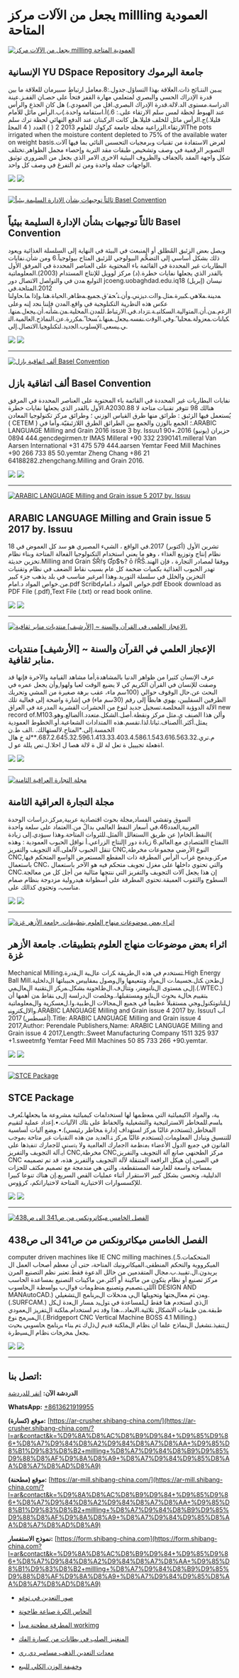 # يجعل من الآلات مركز millling العمودية المتاحة

<a href="https://swt.shibang-china.com/?l=ar&img&k=%D9%8A%D8%AC%D8%B9%D9%84+%D9%85%D9%86+%D8%A7%D9%84%D8%A2%D9%84%D8%A7%D8%AA+%D9%85%D8%B1%D9%83%D8%B2+millling+%D8%A7%D9%84%D8%B9%D9%85%D9%88%D8%AF%D9%8A%D8%A9+%D8%A7%D9%84%D9%85%D8%AA%D8%A7%D8%AD%D8%A9" target="_blank">![يجعل من الآلات مركز millling العمودية المتاحة](http://static.shibang-china.com/all-800x300/116.jpg)</a>

## اﻹﻧﺴﺎﻧﻴﺔ YU DSpace Repository جامعة اليرموك
ﻳﺒـﻴﻦ اﻟﻨﺘـﺎﺋﺞ ذات.اﻟﻌﻼﻗﺔ ﺑﻬﺬا اﻟﺘﺴﺎؤل.ﺟﺪول.:8.ﻣﻌﺎﻣﻞ ارﺗﺒﺎط ﺳﺒﻴﺮﻣﺎن ﻟﻠﻌﻼﻗﺔ ﻣﺎ ﺑﻴﻦ ﻗﺪرة اﻹدراك اﻟﺤﺴﻲ واﻟﺒﺼﺮي ﻟﻤﺘﻌﻠﻤﻲ ﻣﻬﺎرة اﻟﻘﻔﺰ ﻓﺘﺤﺎً ﻋﻠﻰ ﺣﺼـﺎن اﻟﻘﻔـﺰ.ﻋﻴﻨﺔ اﻟﺪراﺳﺔ.ﻣﺴﺘﻮى اﻟﺪ.ﻻﻟﺔ.ﻗﺪرة اﻹدراك اﻟﺒﺼﺮي.اﻗﻞ ﻣﻦ اﻟﻌﻤﻮدي.) ﻫﻞ ﻛﺎن اﻟﺠﺬع واﻟﺮأس ﻋﻨﺪ اﻟﻬﺒﻮط ﻟﺤﻈﺔ ﻟﻤﺲ ﺳﻠﻢ اﻻرﺗﻘﺎء ﻋﻠﻰ.: 6.)أ.اﺳﺘﻘﺎﻣﺔ واﺣﺪة.)ب.اﻟﺮأس ﻣﺎﺋﻞ ﻟﻸﻣﺎم ﻗﻠﻴﻼ.)ج.اﻟﺮأس ﻣﺎﺋﻞ ﻟﻠﺨﻠﻒ ﻗﻠﻴﻼ.ﻫﻞ ﻛﺎﻧﺖ اﻟﺮﻛﺒﺘﺎن ﻋﻨﺪ اﻟﺪﻓﻊ اﻟﻨﻬﺎﺋﻲ ﻟﺤﻈﺔ ﺗﺮك ﺳﻠﻢ اﻻرﺗﻘﺎء.اﻟﺰراﻋﻴﺔ ﻣﺠﻠﺔ ﺟﺎﻣﻌﺔ ﻛﺮﻛﻮك ﻟﻠﻌﻠﻮم 2013 2 ( ) اﻟﻌﺪد ( 4 اﻟﻤﺠﻠThe pots irrigated when the moisture content depleted to 75% of the available water on weight basis.ﻟﻐﺮض اﻻﺳﺘﻔﺎدة ﻣﻦ ﺗﻘﻨﻴﺎت وﺑﺮﻣﺠﻴﺎت اﻟﺘﺤﺴﺲ اﻟﻨﺎﺋﻲ ﺑﻤﺎ ﻓﻴﻬﺎ آﻻت اﻟﺘﺼﻮﻳﺮ اﻟﺮﻗﻤﻴﺔ ﻓﻲ وﺻﻒ وﺗﺸﺨﻴﺺ ﻃﺒﻘﺎت ﻣﻘﺪ اﻟﺘﺮﺑﺔ وإﺣﺼﺎء ﻣﺠﻤﻞ اﻟﻈﻮاﻫﺮ.ﺗﺨﺘﻠﻒ ﺷﻜﻞ واﺟﻬﺔ اﻟﻤﻘﺪ ﺑﺎﻟﺠﻔﺎف واﻟﻈﺮوف اﻟﺒﻴﺌﻴﺔ اﻻﺧﺮى اﻻﻣﺮ اﻟﺬي ﻳﺠﻌﻞ ﻣﻦ اﻟﻀﺮوري ﺗﻮﺛﻴﻖ اﻟﻮاﺟﻬﺎت ﺟﻤﻠﺔ واﺣﺪة وﻣﻦ ﺛﻢ اﻟﺘﻔﺮغ ﻓﻲ وﺻﻒ ﻛﻞ واﺣﺪ.


<a href="https://whatsapp.shibangsoft.com/WhatsApp.php" target="_blank" title="WhatsApp">![](http://static.shibang-china.com/icon/whatsapp.png)</a> <a href="https://swt.shibang-china.com/?l=ar&icon&k=%D9%8A%D8%AC%D8%B9%D9%84+%D9%85%D9%86+%D8%A7%D9%84%D8%A2%D9%84%D8%A7%D8%AA+%D9%85%D8%B1%D9%83%D8%B2+millling+%D8%A7%D9%84%D8%B9%D9%85%D9%88%D8%AF%D9%8A%D8%A9+%D8%A7%D9%84%D9%85%D8%AA%D8%A7%D8%AD%D8%A9" target="_blank">![](http://static.shibang-china.com/icon/chat-ar.png)</a>

---

<a href="https://swt.shibang-china.com/?l=ar&img&k=%D9%8A%D8%AC%D8%B9%D9%84+%D9%85%D9%86+%D8%A7%D9%84%D8%A2%D9%84%D8%A7%D8%AA+%D9%85%D8%B1%D9%83%D8%B2+millling+%D8%A7%D9%84%D8%B9%D9%85%D9%88%D8%AF%D9%8A%D8%A9+%D8%A7%D9%84%D9%85%D8%AA%D8%A7%D8%AD%D8%A9" target="_blank">![ثالثاً توجيهات بشأن الإدارة السليمة بيئياً Basel Convention](http://static.shibang-china.com/all-800x300/681.jpg)</a>

## ثالثاً توجيهات بشأن الإدارة السليمة بيئياً Basel Convention
ويصل بعض الزئبق المُطلق أو المنبعث في البيئة في النهاية إلى السلسلة الغذائية ويعود ذلك بشكل أساسي إلى التضخُّم البيولوجي للزئبق المتاح بيولوجياً.6 ومن شأن.نفايات البطاريات غير المحددة في القائمة باء المحتوية على العناصر المحددة في المرفق الأول بالقدر الذي يجعلها نفايات خطرة.(د) مركز لوويل للإنتاج المستدام (2003).ﺍﻟﻤﻌﻠﻭﻤﺎﺘﻴﺔ ﺍﻟﺘﻭﺍﺒﻊ ﻤﺩﻥ ﻓﻲ ﻭﺍﻟﺘﻭﺍﺼل ﺍﻻﺘﺼﺎل ﺩﻭﺭ jcoeng.uobaghdad.edu.iq18 نيسان (إبريل) 2012.ﺍﻟﻤﺘﺎﺤﺔ.ﻓﻲ ﻤﺩﻴﻨﺔ.ﻤﻼﻫﻲ.ﻜﺒﻴﺭﺓ.ﻤﺜل.ﻭﺍﻟﺕ.ﺩﻴﺯﻨﻲ.ﻭﺃﻥ.ﺘﹸﺤﻘﱢﻕ.ﺠﻤﻴﻊ.ﻤﻅﺎﻫﺭ.ﺍﻟﺤﻴﺎﺓ.ﻫﻨﺎ.ﻭﺇﺫﺍ ﻤﺎ.ﺤﺎﻭﻟﻨﺎ ﻋﻜﺱ ﻫﺫﻩ ﺍﻟﻨﻅﺭﻴﺔ ﺍﻟﺘﻜﻨﻠﻭﺠﻴﺔ ﻓﻲ ﻭﺍﻗﻊ.ﺍﻟﻤﺩﻥ ﻓﺈﻨﻨﺎ ﻨﺠﺩ ﺇﻨﻪ ﻭﻋﻠﻰ ﺍﻟﺭﻏﻡ.ﻤﻥ.ﺃﻥ.ﺍﻟﻤﺘﻭﺍﻟﻴﺔ.ﺍﻟﺴﻜﺎﻨﻴ.ﺔ.ﺘﺯﺩﺍﺩ.ﻓﻲ.ﺍﻻﺭﺘﺒﺎﻁ.ﻟﻠﻤﺩﻥ.ﺍﻟﻤﺤﻠﻴﺔ.ﻤﻥ.ﺸﺄﻨﻪ.ﺃﻥ.ﻴﺠﻌل.ﻤﻨﻬﺎ.ﻜﻴﺎﻨﺎﺕ.ﻤﻌﺯﻭﻟﺔ.ﻤﺤﻠﻴﺎﹰ.ﻭﻓﻲ.ﺍﻟﻭﻗﺕ.ﻨﻔﺴﻪ.ﻴﺠﻌل.ﻤﻨﻬﺎ.ﻨﹸﺴﺨﺎﹰ.ﻤﻜﺭﺭﺓ.ﻋﻥ.ﺍﻟﻨﻤﺎﺫﺝ.ﺍﻟﻌﺎﻟﻤﻴﺔ.ﺍﻟﺘﻲ.ﻴﺴﻌﻰ.ﺍﻹﺴﻠﻭﺏ.ﺍﻟﺠﺩﻴﺩ.ﻟﺘﻜﻨﻠﻭﺠﻴﺎ.ﺍﻻﺘﺼﺎل.ﺇﻟﻰ.


<a href="https://whatsapp.shibangsoft.com/WhatsApp.php" target="_blank" title="WhatsApp">![](http://static.shibang-china.com/icon/whatsapp.png)</a> <a href="https://swt.shibang-china.com/?l=ar&icon&k=%D9%8A%D8%AC%D8%B9%D9%84+%D9%85%D9%86+%D8%A7%D9%84%D8%A2%D9%84%D8%A7%D8%AA+%D9%85%D8%B1%D9%83%D8%B2+millling+%D8%A7%D9%84%D8%B9%D9%85%D9%88%D8%AF%D9%8A%D8%A9+%D8%A7%D9%84%D9%85%D8%AA%D8%A7%D8%AD%D8%A9" target="_blank">![](http://static.shibang-china.com/icon/chat-ar.png)</a>

---

<a href="https://swt.shibang-china.com/?l=ar&img&k=%D9%8A%D8%AC%D8%B9%D9%84+%D9%85%D9%86+%D8%A7%D9%84%D8%A2%D9%84%D8%A7%D8%AA+%D9%85%D8%B1%D9%83%D8%B2+millling+%D8%A7%D9%84%D8%B9%D9%85%D9%88%D8%AF%D9%8A%D8%A9+%D8%A7%D9%84%D9%85%D8%AA%D8%A7%D8%AD%D8%A9" target="_blank">![ألف اتفاقية بازل Basel Convention](http://static.shibang-china.com/all-800x300/380.jpg)</a>

## ألف اتفاقية بازل Basel Convention
نفايات البطاريات غير المحددة في القائمة باء المحتوية على العناصر المحددة في المرفق الأول بالقدر الذي يجعلها نفايات خطرة.A2030.88 هنالك 98 تتوفر تقنيات متاحة لا يُستعمل فيها الزئبق : طرائق منها طرق القياس الوزني ؛ وطرائق مركز تكنولوجيا المعادن ( CETEM ) ؛ الجمع بالوزن والجمع بين الطرائق الطرق اللازئبقيّة.وأما في.ARABIC LANGUAGE Milling and Grain 2016 issue 3 by. Issuu1 حزيران (يونيو) 2016.+90 444 0894.gencdegirmen.tr IMAS Milleral +90 332 2390141.milleral Van Aarsen International +31 475 579 444.aarsen Yemtar Feed Mill Machines +90 266 733 85 50.yemtar Zheng Chang +86 21 64188282.zhengchang.Milling and Grain 2016.


<a href="https://whatsapp.shibangsoft.com/WhatsApp.php" target="_blank" title="WhatsApp">![](http://static.shibang-china.com/icon/whatsapp.png)</a> <a href="https://swt.shibang-china.com/?l=ar&icon&k=%D9%8A%D8%AC%D8%B9%D9%84+%D9%85%D9%86+%D8%A7%D9%84%D8%A2%D9%84%D8%A7%D8%AA+%D9%85%D8%B1%D9%83%D8%B2+millling+%D8%A7%D9%84%D8%B9%D9%85%D9%88%D8%AF%D9%8A%D8%A9+%D8%A7%D9%84%D9%85%D8%AA%D8%A7%D8%AD%D8%A9" target="_blank">![](http://static.shibang-china.com/icon/chat-ar.png)</a>

---

<a href="https://swt.shibang-china.com/?l=ar&img&k=%D9%8A%D8%AC%D8%B9%D9%84+%D9%85%D9%86+%D8%A7%D9%84%D8%A2%D9%84%D8%A7%D8%AA+%D9%85%D8%B1%D9%83%D8%B2+millling+%D8%A7%D9%84%D8%B9%D9%85%D9%88%D8%AF%D9%8A%D8%A9+%D8%A7%D9%84%D9%85%D8%AA%D8%A7%D8%AD%D8%A9" target="_blank">![ARABIC LANGUAGE Milling and Grain issue 5 2017 by. Issuu](http://static.shibang-china.com/all-800x300/971.jpg)</a>

## ARABIC LANGUAGE Milling and Grain issue 5 2017 by. Issuu
18 تشرين الأول (أكتوبر) 2017.ﻓﻲ اﻟﻮاﻗﻊ ، اﻟﺸﻲء اﻟﻤﺼﻴﺮي ﻫﻮ ﺳﺪ ﻛﻞ اﻟﻐﻤﻮض ﻓﻲ ﻧﻈﺎم إﻧﺘﺎج وﺗﻮزﻳﻊ اﻟﻐﺬاء ، وﻫﻮ ﻣﺎ ﻳﻌﻨﻲ اﺳﺘﺨﺪام اﻟﺘﻜﻨﻮﻟﻮﺟﻴﺎ اﻟﻔﻌﺎﻟﺔ اﻟﻤﺘﺎﺣﺔ وﺑﻨﺎء ﻧﻈﺎم ﺗﺨﺰﻳﻦ ﺣﺪﻳﺜﺔ.Milling and Grain ŚŘřş Ɠp$ƅ? ō řŘŠ.ووﻓﻘﺎ ﻟﻤﺼﺎدر اﻟﺘﺠﺎرة ، ﻓﺈن اﻟﻬﻨﺪ ﺗﻬﺪر اﻟﺤﺒﻮب اﻟﻐﺬاﺋﻴﺔ ﺑﻜﻤﻴﺎت ﺿﺨﻤﺔ ﻛﻞ ﻋﺎم ﺑﺴﺒﺐ ﻧﻘﺎط اﻟﻀﻌﻒ ﻓﻲ ﻧﻈﺎم وﺗﻘﻨﻴﺎت اﻟﺘﺨﺰﻳﻦ واﻟﺨﻠﻞ ﻓﻲ ﺳﻠﺴﻠﺔ اﻟﺘﻮرﻳﺪ.وﻫﺬا اﻣﺮﻏﻴﺮ ﻣﻨﺎﺳﺐ ﻓﻲ ﺑﻠﺪ ﻳﺬﻫﺐ ﺟﺰء ﻛﺒﻴﺮ ﻣﻦ.خواص المواد د.امام.pdf Scribdخواص المواد د.امام.pdf Ebook download as PDF File (.pdf),Text File (.txt) or read book online.


<a href="https://whatsapp.shibangsoft.com/WhatsApp.php" target="_blank" title="WhatsApp">![](http://static.shibang-china.com/icon/whatsapp.png)</a> <a href="https://swt.shibang-china.com/?l=ar&icon&k=%D9%8A%D8%AC%D8%B9%D9%84+%D9%85%D9%86+%D8%A7%D9%84%D8%A2%D9%84%D8%A7%D8%AA+%D9%85%D8%B1%D9%83%D8%B2+millling+%D8%A7%D9%84%D8%B9%D9%85%D9%88%D8%AF%D9%8A%D8%A9+%D8%A7%D9%84%D9%85%D8%AA%D8%A7%D8%AD%D8%A9" target="_blank">![](http://static.shibang-china.com/icon/chat-ar.png)</a>

---

<a href="https://swt.shibang-china.com/?l=ar&img&k=%D9%8A%D8%AC%D8%B9%D9%84+%D9%85%D9%86+%D8%A7%D9%84%D8%A2%D9%84%D8%A7%D8%AA+%D9%85%D8%B1%D9%83%D8%B2+millling+%D8%A7%D9%84%D8%B9%D9%85%D9%88%D8%AF%D9%8A%D8%A9+%D8%A7%D9%84%D9%85%D8%AA%D8%A7%D8%AD%D8%A9" target="_blank">![الإعجاز العلمي في القرآن والسنة ~ [الأرشيف] منتديات منابر ثقافية.](http://static.shibang-china.com/all-800x300/882.jpg)</a>

## الإعجاز العلمي في القرآن والسنة ~ [الأرشيف] منتديات منابر ثقافية.
عرف الإنسان كثيرا من ظواهر الدنيا بالمشاهدة,أما مشاهد القيامة والآخرة فإنها قد وصفت للإنسان في القرآن الكريم كي لا يضيع الوقت لعبا ولهوا,وأن يجعل عمره في البحث عن.حال الوقوف حوالي (100سم ماء، عقب برهة صغيرة من المشي وتحريك الطرفين السفليين، يهوي هابطاً إلى رقم (30سم ماء) في إشارة واضحة إلى فعالية تلك الآلة الدوؤبة المخلصة.تسجيل جديد لنوع من الحشرات القشرية المدرعة في العراق new record of.M103.وألن هذا الصنف ي.مثل مركز ونقطة.أصل.الشكل.متعدد.األضالع.وهو يمثل.أكثر.األصناف.ثباتا.لذا.تقسم.هذه االمتدادات الشعاعية.أو.الخطوط العمودية الخمسة.إلى.*المتاح.لالستهالك. .الف ط.ن م.تري.687.2.645.32.596.1.413.33.403.4.586.1.543.616.563.32.**لة خ هال اةهعلة تجيييل ة تعل لة لل ة لالة هصا ل اخلا.ل.تص يللة عو ل.


<a href="https://whatsapp.shibangsoft.com/WhatsApp.php" target="_blank" title="WhatsApp">![](http://static.shibang-china.com/icon/whatsapp.png)</a> <a href="https://swt.shibang-china.com/?l=ar&icon&k=%D9%8A%D8%AC%D8%B9%D9%84+%D9%85%D9%86+%D8%A7%D9%84%D8%A2%D9%84%D8%A7%D8%AA+%D9%85%D8%B1%D9%83%D8%B2+millling+%D8%A7%D9%84%D8%B9%D9%85%D9%88%D8%AF%D9%8A%D8%A9+%D8%A7%D9%84%D9%85%D8%AA%D8%A7%D8%AD%D8%A9" target="_blank">![](http://static.shibang-china.com/icon/chat-ar.png)</a>

---

<a href="https://swt.shibang-china.com/?l=ar&img&k=%D9%8A%D8%AC%D8%B9%D9%84+%D9%85%D9%86+%D8%A7%D9%84%D8%A2%D9%84%D8%A7%D8%AA+%D9%85%D8%B1%D9%83%D8%B2+millling+%D8%A7%D9%84%D8%B9%D9%85%D9%88%D8%AF%D9%8A%D8%A9+%D8%A7%D9%84%D9%85%D8%AA%D8%A7%D8%AD%D8%A9" target="_blank">![مجلة التجارة العراقية الثامنة](http://static.shibang-china.com/all-800x300/456.jpg)</a>

## مجلة التجارة العراقية الثامنة
السوق وتفشي الفساد,مجلة بحوث اقتصادية عربية,مركز.دراسات الوحدة العربية,العدد46.في أسعار النفط العالمي بدالً من.االعتماد على سلعة واحدة )النفط.الخام( عن طريق االستغالل األمثل.للثروات المتاحة.وهذا سيؤدي.إلى زيادة االنفتاح االقتصادي مع.العالم.6 زيادة دور اإلنتاج الزراعي.أ نواقل الحبوب العمودية : وهذه تنقل الحبوب لألعلى.آلة التجويف والتفريز CNC,النوع الأرضي مجموعات مخرطة CNC,مركز.ويدمج غراب الرأس المطرقة ذات المقطع المستعرض الواسع المتحكم فيها باستعمال CNC، والتي تحتوي داخلها على مغزل تجويف متحكم فيه هو الآخر باستعمال CNC.إن هذا يجعل آلات التجويف والتفريز التي ننتجها مثالية من أجل كل من معالجة السطوح والثقوب العميقة.تحتوي المطرقة على أسطوانة هيدرولية مزدوجة بنظام صمام مناسب، وتحتوي كذالك على.


<a href="https://whatsapp.shibangsoft.com/WhatsApp.php" target="_blank" title="WhatsApp">![](http://static.shibang-china.com/icon/whatsapp.png)</a> <a href="https://swt.shibang-china.com/?l=ar&icon&k=%D9%8A%D8%AC%D8%B9%D9%84+%D9%85%D9%86+%D8%A7%D9%84%D8%A2%D9%84%D8%A7%D8%AA+%D9%85%D8%B1%D9%83%D8%B2+millling+%D8%A7%D9%84%D8%B9%D9%85%D9%88%D8%AF%D9%8A%D8%A9+%D8%A7%D9%84%D9%85%D8%AA%D8%A7%D8%AD%D8%A9" target="_blank">![](http://static.shibang-china.com/icon/chat-ar.png)</a>

---

<a href="https://swt.shibang-china.com/?l=ar&img&k=%D9%8A%D8%AC%D8%B9%D9%84+%D9%85%D9%86+%D8%A7%D9%84%D8%A2%D9%84%D8%A7%D8%AA+%D9%85%D8%B1%D9%83%D8%B2+millling+%D8%A7%D9%84%D8%B9%D9%85%D9%88%D8%AF%D9%8A%D8%A9+%D8%A7%D9%84%D9%85%D8%AA%D8%A7%D8%AD%D8%A9" target="_blank">![اثراء بعض موضوعات منهاج العلوم بتطبيقات. جامعة الأزهر غزة](http://static.shibang-china.com/all-800x300/552.jpg)</a>

## اثراء بعض موضوعات منهاج العلوم بتطبيقات. جامعة الأزهر غزة
Mechanical Milling.ﺘﺴﺘﺨدم ﻓﻲ ﻫذﻩ اﻝطرﻴﻘﺔ ﻜرات ﻋﺎﻝﻴﺔ اﻝﻘدرة.High Energy Ball Mill.ﻝطﺤن ﻜﺘل.ﺠﺴﻴﻤﺎ.ت اﻝﻤواد وﺘﻨﻌﻴﻤﻬﺎ واﻝوﺼول ﺒﻤﻘﺎﻴﻴس ﺤﺒﻴﺒﺎﺘﻬﺎ اﻝداﺨﻠﻴﺔ إﻝﻰ ﻤﺴﺘوى اﻝﻨﺎﻨوﻤﺘر، وﺘﺘﺄﻝف.اﻝطﺎﺤوﻨﺔ ﺒﺸﻜل.ﻤرﻜز اﻝﺘﻘﻨﻴﺔ اﻝﻌﺎﻝﻤﻲ.(.WTEC.) ﺒﺘﻘﻴﻴم ﺤﺎﻝﺔ ﺒﺤوث اﻝﻨﺎﻨو وﻤﺴﺘﻘﺒﻠﻬﺎ،.وﺨﻠﺼت اﻝدراﺴﺔ إﻝﻰ ﻨﻘﺎط ﻤن أﻫﻤﻬﺎ أن ﻝﻠﻨﺎﻨوﺘﻜﻨوﻝوﺠﻲ ﻤﺴﺘﻘﺒﻼً ﻋظﻴﻤﺎً ﻓﻲ ﺠﻤﻴﻊ اﻝﻤﺠﺎﻻت اﻝطﺒﻴﺔ.وا.ﻝﻌﺴﻜرﻴﺔ واﻝﻤﻌﻠوﻤﺎﺘﻴﺔ واﻻﻝﻜﺘروﻨﻴ.ARABIC LANGUAGE Milling and Grain issue 4 2017 by. Issuu1 آب (أغسطس) 2017.Title: ARABIC LANGUAGE Milling and Grain issue 4 2017,Author: Perendale Publishers,Name: ARABIC LANGUAGE Milling and Grain issue 4 2017,Length:.Sweet Manufacturing Company 1511 325 937 +1.sweetmfg Yemtar Feed Mill Machines 50 85 733 266 +90.yemtar.


<a href="https://whatsapp.shibangsoft.com/WhatsApp.php" target="_blank" title="WhatsApp">![](http://static.shibang-china.com/icon/whatsapp.png)</a> <a href="https://swt.shibang-china.com/?l=ar&icon&k=%D9%8A%D8%AC%D8%B9%D9%84+%D9%85%D9%86+%D8%A7%D9%84%D8%A2%D9%84%D8%A7%D8%AA+%D9%85%D8%B1%D9%83%D8%B2+millling+%D8%A7%D9%84%D8%B9%D9%85%D9%88%D8%AF%D9%8A%D8%A9+%D8%A7%D9%84%D9%85%D8%AA%D8%A7%D8%AD%D8%A9" target="_blank">![](http://static.shibang-china.com/icon/chat-ar.png)</a>

---

<a href="https://swt.shibang-china.com/?l=ar&img&k=%D9%8A%D8%AC%D8%B9%D9%84+%D9%85%D9%86+%D8%A7%D9%84%D8%A2%D9%84%D8%A7%D8%AA+%D9%85%D8%B1%D9%83%D8%B2+millling+%D8%A7%D9%84%D8%B9%D9%85%D9%88%D8%AF%D9%8A%D8%A9+%D8%A7%D9%84%D9%85%D8%AA%D8%A7%D8%AD%D8%A9" target="_blank">![STCE Package](http://static.shibang-china.com/all-800x300/390.jpg)</a>

## STCE Package
ﻴﺔ، واﻟﻤواد اﻟﻛﻴﻤﻴﺎﺌﻴﺔ اﻟﺘﻲ ﻤﻌظﻤﻬﺎ ﻟﻬﺎ اﺴﺘﺨداﻤﺎت ﻛﻴﻤﻴﺎﺌﻴﺔ ﻤﺸروﻋﺔ ﻤﺎ ﻴﺠﻌﻠﻬﺎ.ﺘُﻌرف ﺒﺎﺴم.ﻟﻠﻤﺨﺎطر اﻻﺴﺘراﺘﻴﺠﻴﺔ واﻟﺘﺸﻐﻴﻠﻴﺔ واﻟﺤﻔﺎظ ﻋﻠﻰ ﺘﻠك اﻵﻟﻴﺎت.•.إﻋداد ﻋﻤﻠﻴﺔ ﻟﺘﻘﻴﻴم اﻟﻤﺨﺎطر.(ﺘﺴﺘﺨدم ﻏﺎﻟﺒًﺎ ﻤرﻛز اﺴﺘﻬداف إدارة ﻤﺨﺎطر رﺌﻴﺴﻲ).•.وﻀﻊ آﻟﻴﺎت أﺴﺎﺴﻴﺔ ﻟﻠﺘﻨﺴﻴق وﺘﺒﺎدﻝ اﻟﻤﻌﻠوﻤﺎت.(ﺘﺴﺘﺨدم ﻏﺎﻟﺒًﺎ ﻤرﻛز ﺘ.ﺍﻟﻌﺩﻳﺩ ﻣﻥ ﻫﺫﻩ ﺍﻟﺗﻘﻧﻳﺎﺕ ﻏﻳﺭ ﻣﺗﺎﺣﺔ ﺑﻣﻭﺟﺏ ﺍﻟﻘﺎﻧﻭﻥ ﻓﻲ ﺟﻣﻳﻊ ﺍﻟﺩﻭﻝ ﺍﻷﻋﺿﺎء ﺑﻣﻧﻅﻣﺔ ﺍﻟﺟﻣﺎﺭﻙ ﺍﻟﻌﺎﻟﻣﻳﺔ ﻭﻻ ﻳﺗﺳﻧﻰ ﻟﻠﺟﻣﺎﺭﻙ ﺗﻧﻔﻳﺫﻫﺎ ﻋﻠﻰ ﺃﻳ.آلة التجويف والتفريز CNC,مخرطة CNC,مركز الطحنهي صانع آلة التجويف والتفريز CNC في الصين.إن هيكل الرافعة المتنقلة لآلة التجويف والتفريز هذه، قد تم تصميمه بمساحة واسعة للعارضة المستقطعة، والتي هي مندمجة مع تصميم مكثف للحزات الدليلية، وتحسن بشكل كبير الاستقرار أثناء عمليات القص السريع.إن هناك تنوعا كبيرا للإكسسوارات الاختيارية المتاحة لاختياراتكم، كرؤوس.


<a href="https://whatsapp.shibangsoft.com/WhatsApp.php" target="_blank" title="WhatsApp">![](http://static.shibang-china.com/icon/whatsapp.png)</a> <a href="https://swt.shibang-china.com/?l=ar&icon&k=%D9%8A%D8%AC%D8%B9%D9%84+%D9%85%D9%86+%D8%A7%D9%84%D8%A2%D9%84%D8%A7%D8%AA+%D9%85%D8%B1%D9%83%D8%B2+millling+%D8%A7%D9%84%D8%B9%D9%85%D9%88%D8%AF%D9%8A%D8%A9+%D8%A7%D9%84%D9%85%D8%AA%D8%A7%D8%AD%D8%A9" target="_blank">![](http://static.shibang-china.com/icon/chat-ar.png)</a>

---

<a href="https://swt.shibang-china.com/?l=ar&img&k=%D9%8A%D8%AC%D8%B9%D9%84+%D9%85%D9%86+%D8%A7%D9%84%D8%A2%D9%84%D8%A7%D8%AA+%D9%85%D8%B1%D9%83%D8%B2+millling+%D8%A7%D9%84%D8%B9%D9%85%D9%88%D8%AF%D9%8A%D8%A9+%D8%A7%D9%84%D9%85%D8%AA%D8%A7%D8%AD%D8%A9" target="_blank">![الفصل الخامس ميكاترونكس من ص341 الى ص438](http://static.shibang-china.com/all-800x300/1088.jpg)</a>

## الفصل الخامس ميكاترونكس من ص341 الى ص438
computer driven machines like IE CNC milling machines.(.5.المتحكمات الميكرووية والتحكم المنطقى.الميكاترونيك المتاحة، حتى أن معظم أصحاب العمل ال يريدون.ال.تقييد.ب.مجال المتقدمين من خالل الدعوة فقط.تعتبر نظم التصنيع المرن مركز تصنيع أو نظام يتكون من ماكينة أو أكثر.من ماكينات التصنيع بمساعدة الحاسب اآللى.ﺘﺼﻤﻴﻡ ﻭﺘﺼﻨﻴﻊ ﻤﻨﻅﻭﻤﺎﺕ ﻗﻭﺍﻝﺏ ﺒﻭﺍﺴﻁﺔ ﺍﻝﺤﺎﺴﻭﺏ DESIGN AND MANAutoCAD.) ﻭﻤﻥ ﺜﻡ ﻤﻌﺎﻝﺠﺘﻬﺎ ﻭﺘﺤﻭﻴﻠﻬﺎ ﺍﻝﻰ ﻤﺩﺨﻼﺕ ﺍﻝﺒﺭﻨﺎﻤﺞ ﺍﻝﺘﺸﻐﻴﻠﻲ.(.SURFCAM.) ﺍﻝﺫﻱ ﺍﺴﺘﺨﺩﻡ ﻫﻨﺎ ﻓﻘﻁ ﻝﻠﻤﺴﺎﻋﺩﺓ ﻓﻲ ﺘﻭﻝﻴﺩ ﻤﺴﺎﺭ ﺍﻝﻌﺩﺓ ﻝﻜل ﻁﺒﻘﺔ.ﻤﻥ ﻁﺒﻘﺎﺕ ﺍﻻﺸﻜﺎل ﺜﻼﺜﻴﺔ.ﺍﻻﺒﻌﺎﺩ.،.ﻫﺫﺍ ﻭﻗﺩ ﺘﻡ ﺍﺴﺘﺨﺩﺍﻡ.ﻤﺎﻜﻨﺔ ﺍﻝﺘﻔﺭﻴﺯ ﺍﻝﻌﻤﻭﺩﻱ ﺍﻝﻤﺒﺭﻤﺞ ﻨﻭﻉ.(.Bridgeport CNC Vertical Machine BOSS 4.1 Milling.) ﻝﺘﻨﻔﻴﺫ.ﺘﺸﻐﻴل ﺍﻝﻨﻤﺎﺫﺝ ﻋﻠﻤﺎ ﺍﻥ ﻨﻅﺎﻡ ﺍﻝﻤﺎﻜﻨﺔ ﻗﺩﻴﻡ ﻝﺫﻝﻙ ﺘﻡ ﺒﻨﺎﺀ ﺒﺭﻨﺎﻤﺞ ﺤﺎﺴﻭﺒﻲ ﺒﺤﻴﺙ ﻴﺠﻌل ﻤﺨﺭﺠﺎﺕ ﻨﻅﺎﻡ ﺍﻝﺴﻴﻁﺭﺓ.


<a href="https://whatsapp.shibangsoft.com/WhatsApp.php" target="_blank" title="WhatsApp">![](http://static.shibang-china.com/icon/whatsapp.png)</a> <a href="https://swt.shibang-china.com/?l=ar&icon&k=%D9%8A%D8%AC%D8%B9%D9%84+%D9%85%D9%86+%D8%A7%D9%84%D8%A2%D9%84%D8%A7%D8%AA+%D9%85%D8%B1%D9%83%D8%B2+millling+%D8%A7%D9%84%D8%B9%D9%85%D9%88%D8%AF%D9%8A%D8%A9+%D8%A7%D9%84%D9%85%D8%AA%D8%A7%D8%AD%D8%A9" target="_blank">![](http://static.shibang-china.com/icon/chat-ar.png)</a>

---
## اتصل بنا:

**الدردشة الآن:** [انقر للدردشة](https://swt.shibang-china.com?l=ar&contact&k=%D9%8A%D8%AC%D8%B9%D9%84+%D9%85%D9%86+%D8%A7%D9%84%D8%A2%D9%84%D8%A7%D8%AA+%D9%85%D8%B1%D9%83%D8%B2+millling+%D8%A7%D9%84%D8%B9%D9%85%D9%88%D8%AF%D9%8A%D8%A9+%D8%A7%D9%84%D9%85%D8%AA%D8%A7%D8%AD%D8%A9)

**WhatsApp:**  [+8613621919955](https://whatsapp.shibangsoft.com/WhatsApp.php)

**موقع (كسارة):** [https://ar-crusher.shibang-china.com/](https://ar-crusher.shibang-china.com/?l=ar&contact&k=%D9%8A%D8%AC%D8%B9%D9%84+%D9%85%D9%86+%D8%A7%D9%84%D8%A2%D9%84%D8%A7%D8%AA+%D9%85%D8%B1%D9%83%D8%B2+millling+%D8%A7%D9%84%D8%B9%D9%85%D9%88%D8%AF%D9%8A%D8%A9+%D8%A7%D9%84%D9%85%D8%AA%D8%A7%D8%AD%D8%A9)

**موقع (مطحنة):** [https://ar-mill.shibang-china.com/](https://ar-mill.shibang-china.com/?l=ar&contact&k=%D9%8A%D8%AC%D8%B9%D9%84+%D9%85%D9%86+%D8%A7%D9%84%D8%A2%D9%84%D8%A7%D8%AA+%D9%85%D8%B1%D9%83%D8%B2+millling+%D8%A7%D9%84%D8%B9%D9%85%D9%88%D8%AF%D9%8A%D8%A9+%D8%A7%D9%84%D9%85%D8%AA%D8%A7%D8%AD%D8%A9)

**نموذج الاستفسار:** [https://form.shibang-china.com](https://form.shibang-china.com?l=ar&contact&k=%D9%8A%D8%AC%D8%B9%D9%84+%D9%85%D9%86+%D8%A7%D9%84%D8%A2%D9%84%D8%A7%D8%AA+%D9%85%D8%B1%D9%83%D8%B2+millling+%D8%A7%D9%84%D8%B9%D9%85%D9%88%D8%AF%D9%8A%D8%A9+%D8%A7%D9%84%D9%85%D8%AA%D8%A7%D8%AD%D8%A9)

* [صور التعدين في توغو](../27/%D8%B5%D9%88%D8%B1%20%D8%A7%D9%84%D8%AA%D8%B9%D8%AF%D9%8A%D9%86%20%D9%81%D9%8A%20%D8%AA%D9%88%D8%BA%D9%88.md)

* [النحاس الكرة صناعة طاحونة](../27/%D8%A7%D9%84%D9%86%D8%AD%D8%A7%D8%B3%20%D8%A7%D9%84%D9%83%D8%B1%D8%A9%20%D8%B5%D9%86%D8%A7%D8%B9%D8%A9%20%D8%B7%D8%A7%D8%AD%D9%88%D9%86%D8%A9.md)

* [المطرقة مطحنة مبدأ workimg](../29/%D8%A7%D9%84%D9%85%D8%B7%D8%B1%D9%82%D8%A9%20%D9%85%D8%B7%D8%AD%D9%86%D8%A9%20%D9%85%D8%A8%D8%AF%D8%A3%20workimg.md)

* [المنغنيز الصلب في بطانات من كسارة الفك](../26/%D8%A7%D9%84%D9%85%D9%86%D8%BA%D9%86%D9%8A%D8%B2%20%D8%A7%D9%84%D8%B5%D9%84%D8%A8%20%D9%81%D9%8A%20%D8%A8%D8%B7%D8%A7%D9%86%D8%A7%D8%AA%20%D9%85%D9%86%20%D9%83%D8%B3%D8%A7%D8%B1%D8%A9%20%D8%A7%D9%84%D9%81%D9%83.md)

* [معدات التعدين الذهب مسامير دي ري](../26/%D9%85%D8%B9%D8%AF%D8%A7%D8%AA%20%D8%A7%D9%84%D8%AA%D8%B9%D8%AF%D9%8A%D9%86%20%D8%A7%D9%84%D8%B0%D9%87%D8%A8%20%D9%85%D8%B3%D8%A7%D9%85%D9%8A%D8%B1%20%D8%AF%D9%8A%20%D8%B1%D9%8A.md)

* [وخفيفة الوزن الكلي للبيع](../28/%D9%88%D8%AE%D9%81%D9%8A%D9%81%D8%A9%20%D8%A7%D9%84%D9%88%D8%B2%D9%86%20%D8%A7%D9%84%D9%83%D9%84%D9%8A%20%D9%84%D9%84%D8%A8%D9%8A%D8%B9.md)